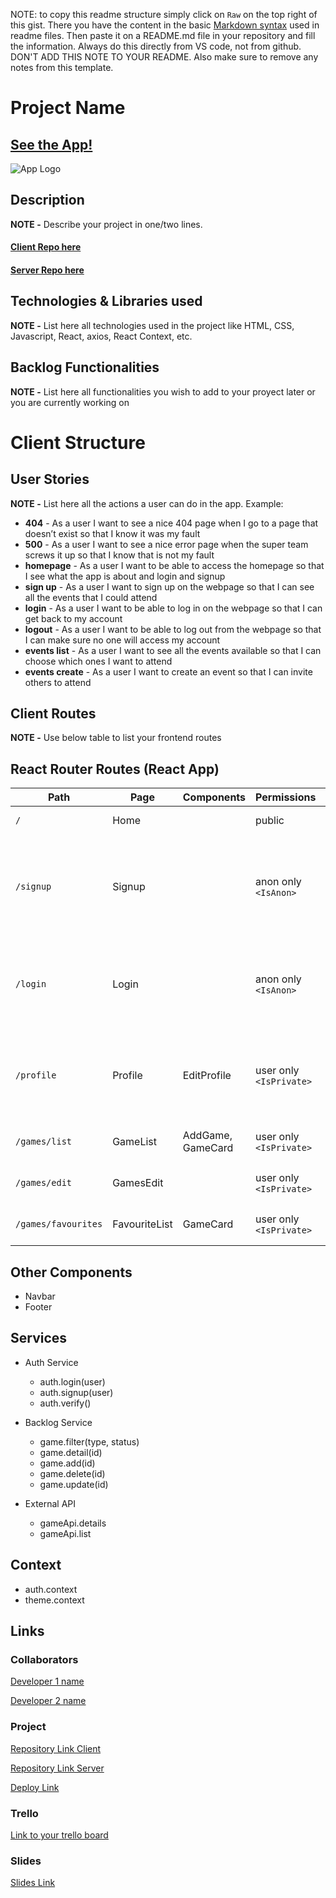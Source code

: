 NOTE: to copy this readme structure simply click on `Raw` on the top right of this gist. There you have the content in the basic [Markdown syntax](https://www.markdownguide.org/basic-syntax/) used in readme files. Then paste it on a README.md file in your repository and fill the information. Always do this directly from VS code, not from github. DON'T ADD THIS NOTE TO YOUR README. Also make sure to remove any notes from this template.

# Project Name

## [See the App!](www.your-deploy-url-here.com)

![App Logo](your-image-logo-path-or-name)

## Description

**NOTE -** Describe your project in one/two lines.

#### [Client Repo here](www.your-github-url-here.com)

#### [Server Repo here](www.your-github-url-here.com)

## Technologies & Libraries used

**NOTE -** List here all technologies used in the project like HTML, CSS, Javascript, React, axios, React Context, etc.

## Backlog Functionalities

**NOTE -** List here all functionalities you wish to add to your proyect later or you are currently working on

# Client Structure

## User Stories

**NOTE -** List here all the actions a user can do in the app. Example:

- **404** - As a user I want to see a nice 404 page when I go to a page that doesn’t exist so that I know it was my fault
- **500** - As a user I want to see a nice error page when the super team screws it up so that I know that is not my fault
- **homepage** - As a user I want to be able to access the homepage so that I see what the app is about and login and signup
- **sign up** - As a user I want to sign up on the webpage so that I can see all the events that I could attend
- **login** - As a user I want to be able to log in on the webpage so that I can get back to my account
- **logout** - As a user I want to be able to log out from the webpage so that I can make sure no one will access my account
- **events list** - As a user I want to see all the events available so that I can choose which ones I want to attend
- **events create** - As a user I want to create an event so that I can invite others to attend

## Client Routes

**NOTE -** Use below table to list your frontend routes

## React Router Routes (React App)

| Path                | Page          | Components        | Permissions             | Behavior                                                      |
| ------------------- | ------------- | ----------------- | ----------------------- | ------------------------------------------------------------- |
| `/`                 | Home          |                   | public                  | Home page                                                     |
| `/signup`           | Signup        |                   | anon only `<IsAnon>`    | Signup form, link to login, navigate to homepage after signup |
| `/login`            | Login         |                   | anon only `<IsAnon>`    | Login form, link to signup, navigate to homepage after login  |
| `/profile`          | Profile       | EditProfile       | user only `<IsPrivate>` | Navigate to homepage after logout, expire session             |
| `/games/list`       | GameList      | AddGame, GameCard | user only `<IsPrivate>` | Shows all films on backlog                                    |
| `/games/edit`       | GamesEdit     |                   | user only `<IsPrivate>` | Shows all games on backlog                                    |
| `/games/favourites` | FavouriteList | GameCard          | user only `<IsPrivate>` | Shows all games on backlog                                    |

## Other Components

- Navbar
- Footer

## Services

- Auth Service

  - auth.login(user)
  - auth.signup(user)
  - auth.verify()

- Backlog Service
  - game.filter(type, status)
  - game.detail(id)
  - game.add(id)
  - game.delete(id)
  - game.update(id)
- External API
  - gameApi.details
  - gameApi.list

## Context

- auth.context
- theme.context

## Links

### Collaborators

[Developer 1 name](www.github-url.com)

[Developer 2 name](www.github-url.com)

### Project

[Repository Link Client](www.your-github-url-here.com)

[Repository Link Server](www.your-github-url-here.com)

[Deploy Link](www.your-deploy-url-here.com)

### Trello

[Link to your trello board](www.your-trello-url-here.com)

### Slides

[Slides Link](www.your-slides-url-here.com)
